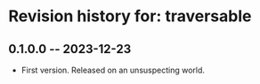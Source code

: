 # Revision history for: traversable

## 0.1.0.0 -- 2023-12-23

* First version. Released on an unsuspecting world.

